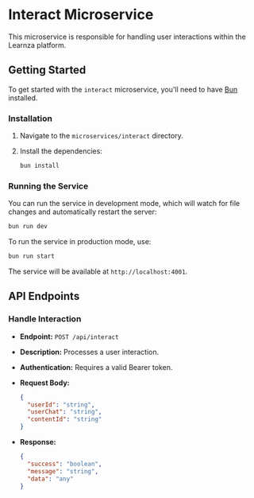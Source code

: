 
# Interact Microservice

This microservice is responsible for handling user interactions within the Learnza platform.

## Getting Started

To get started with the `interact` microservice, you'll need to have [Bun](https://bun.sh/) installed.

### Installation

1.  Navigate to the `microservices/interact` directory.
2.  Install the dependencies:

    ```bash
    bun install
    ```

### Running the Service

You can run the service in development mode, which will watch for file changes and automatically restart the server:

```bash
bun run dev
```

To run the service in production mode, use:

```bash
bun run start
```

The service will be available at `http://localhost:4001`.

## API Endpoints

### Handle Interaction

-   **Endpoint:** `POST /api/interact`
-   **Description:** Processes a user interaction.
-   **Authentication:** Requires a valid Bearer token.
-   **Request Body:**

    ```json
    {
      "userId": "string",
      "userChat": "string",
      "contentId": "string"
    }
    ```

-   **Response:**

    ```json
    {
      "success": "boolean",
      "message": "string",
      "data": "any"
    }
    ``` 